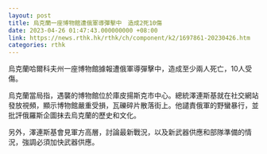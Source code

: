 ```yaml
---
layout: post
title: 烏克蘭一座博物館遭俄軍導彈擊中　造成2死10傷
date: 2023-04-26 01:47:43.000000000 +08:00
link: https://news.rthk.hk/rthk/ch/component/k2/1697861-20230426.htm
categories: rthk
---
```


烏克蘭哈爾科夫州一座博物館據報遭俄軍導彈擊中，造成至少兩人死亡，10人受傷。

烏克蘭當局指，遇襲的博物館位於庫皮揚斯克市中心。總統澤連斯基就在社交網站發放視頻，顯示博物館嚴重受損，瓦礫碎片散落街上。他譴責俄軍的野蠻暴行，並批評俄羅斯企圖抹去烏克蘭的歷史和文化。

另外，澤連斯基會見軍方高層，討論最新戰況，以及新武器供應和部隊準備的情況，強調必須加快武器供應。
